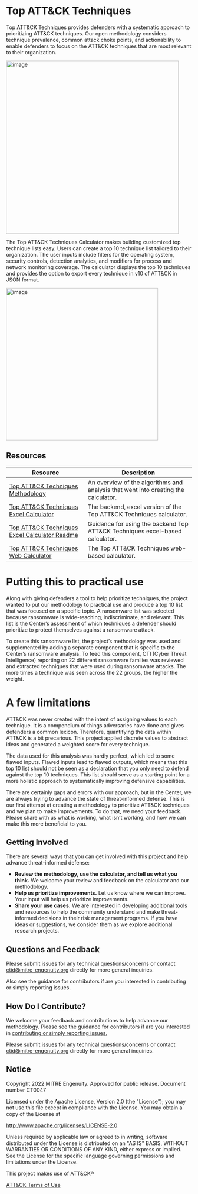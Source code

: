 # Top ATT&CK Techniques
Top ATT&CK Techniques provides defenders with a systematic approach to prioritizing ATT&CK techniques. Our open methodology considers technique prevalence, common attack choke points, and actionability to enable defenders to focus on the ATT&CK techniques that are most relevant to their organization.  

<img width="468" alt="image" src="https://user-images.githubusercontent.com/1420025/167134772-933b2bf1-3bd2-44d0-a1c8-f27dd9e1724f.png">

The Top ATT&CK Techniques Calculator makes building customized top technique lists easy. Users can create a top 10 technique list tailored to their organization. The user inputs include filters for the operating system, security controls, detection analytics, and modifiers for process and network monitoring coverage. The calculator displays the top 10 techniques and provides the option to export every technique in v10 of ATT&CK in JSON format.

<img width="412" alt="image" src="https://user-images.githubusercontent.com/1420025/167134857-00f5aa70-1f32-4a31-8698-cdc4f97c8796.png">

## Resources

| Resource | Description |
|----------|-------------|
| [Top ATT&CK Techniques Methodology](https://github.com/center-for-threat-informed-defense/top-attack-techniques/blob/main/Methodology.md) | An overview of the algorithms and analysis that went into creating the calculator. |
| [Top ATT&CK Techniques Excel Calculator](https://github.com/center-for-threat-informed-defense/top-attack-techniques/releases/tag/v1.0.0) | The backend, excel version of the Top ATT&CK Techniques calculator. |
| [Top ATT&CK Techniques Excel Calculator Readme](https://github.com/center-for-threat-informed-defense/top-attack-technique/blob/main/backend-calculator-readme.md) | Guidance for using the backend Top ATT&CK Techniques excel-based calculator. |
| [Top ATT&CK Techniques Web Calculator](https://top-attack-techniques.mitre-engenuity.org) | The Top ATT&CK Techniques web-based calculator. |

# Putting this to practical use 

Along with giving defenders a tool to help prioritize techniques, the project wanted to put our methodology to practical use and produce a top 10 list that was focused on a specific topic. A ransomware list was selected because ransomware is wide-reaching, indiscriminate, and relevant. This list is the Center’s assessment of which techniques a defender should prioritize to protect themselves against a ransomware attack.  

To create this ransomware list, the project’s methodology was used and supplemented by adding a separate component that is specific to the Center’s ransomware analysis. To feed this component, CTI (Cyber Threat Intelligence) reporting on 22 different ransomware families was reviewed and extracted techniques that were used during ransomware attacks. The more times a technique was seen across the 22 groups, the higher the weight. 

# A few limitations

ATT&CK was never created with the intent of assigning values to each technique. It is a compendium of things adversaries have done and gives defenders a common lexicon. Therefore, quantifying the data within ATT&CK is a bit precarious. This project applied discrete values to abstract ideas and generated a weighted score for every technique.  

The data used for this analysis was hardly perfect, which led to some flawed inputs. Flawed inputs lead to flawed outputs, which means that this top 10 list should not be seen as a declaration that you only need to defend against the top 10 techniques. This list should serve as a starting point for a more holistic approach to systematically improving defensive capabilities.

There are certainly gaps and errors with our approach, but in the Center, we are always trying to advance the state of threat-informed defense. This is our first attempt at creating a methodology to prioritize ATT&CK techniques and we plan to make improvements. To do that, we need your feedback. Please share with us what is working, what isn’t working, and how we can make this more beneficial to you.  

## Getting Involved
There are several ways that you can get involved with this project and help advance threat-informed defense: 
- **Review the methodology, use the calculator, and tell us what you think.**  We welcome your review and feedback on the calculator and our methodology.
- **Help us prioritize improvements.** Let us know where we can improve. Your input will help us prioritize improvements.
- **Share your use cases.** We are interested in developing additional tools and resources to help the community understand and make threat-informed decisions in their risk management programs. If you have ideas or suggestions, we consider them as we explore additional research projects. 

## Questions and Feedback
Please submit issues for any technical questions/concerns or contact ctid@mitre-engenuity.org directly for more general inquiries.

Also see the guidance for contributors if are you interested in contributing or simply reporting issues.

## How Do I Contribute?
We welcome your feedback and contributions to help advance our methodology. Please see the guidance for
contributors if are you interested in [contributing or simply reporting issues.](/CONTRIBUTING.md)

Please submit [issues](https://github.com/center-for-threat-informed-defense/top-attack-technique/issues) for any
technical questions/concerns or contact ctid@mitre-engenuity.org directly for more general inquiries.

## Notice
Copyright 2022 MITRE Engenuity. Approved for public release. Document number CT0047

Licensed under the Apache License, Version 2.0 (the "License"); you may not use this file except in compliance with the License. You may obtain a copy of the License at

http://www.apache.org/licenses/LICENSE-2.0

Unless required by applicable law or agreed to in writing, software distributed under the License is distributed on an "AS IS" BASIS, WITHOUT WARRANTIES OR CONDITIONS OF ANY KIND, either express or implied. See the License for the specific language governing permissions and limitations under the License.

This project makes use of ATT&CK®

[ATT&CK Terms of Use](https://attack.mitre.org/resources/terms-of-use/)

